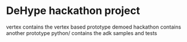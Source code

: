 # DeHype hackathon project

vertex contains the vertex based prototype demoed
hackathon contains another prototype
python/ contains the adk samples and tests

